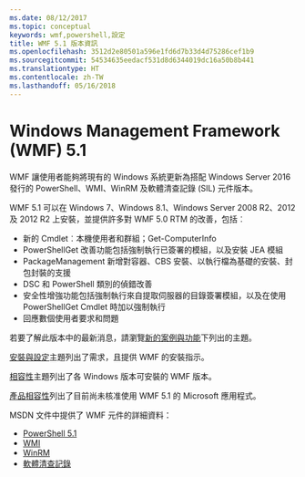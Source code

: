 ```yaml
---
ms.date: 08/12/2017
ms.topic: conceptual
keywords: wmf,powershell,設定
title: WMF 5.1 版本資訊
ms.openlocfilehash: 3512d2e80501a596e1fd6d7b33d4d75286cef1b9
ms.sourcegitcommit: 54534635eedacf531d8d6344019dc16a50b8b441
ms.translationtype: HT
ms.contentlocale: zh-TW
ms.lasthandoff: 05/16/2018
---
```

# <a name="windows-management-framework-wmf-51"></a>Windows Management Framework (WMF) 5.1 #

WMF 讓使用者能夠將現有的 Windows 系統更新為搭配 Windows Server 2016 發行的 PowerShell、WMI、WinRM 及軟體清查記錄 (SIL) 元件版本。

WMF 5.1 可以在 Windows 7、Windows 8.1、Windows Server 2008 R2、2012 及 2012 R2 上安裝，並提供許多對 WMF 5.0 RTM 的改善，包括︰

- 新的 Cmdlet︰本機使用者和群組；Get-ComputerInfo
- PowerShellGet 改善功能包括強制執行已簽署的模組，以及安裝 JEA 模組
- PackageManagement 新增對容器、CBS 安裝、以執行檔為基礎的安裝、封包封裝的支援
- DSC 和 PowerShell 類別的偵錯改善
- 安全性增強功能包括強制執行來自提取伺服器的目錄簽署模組，以及在使用 PowerShellGet Cmdlet 時加以強制執行
- 回應數個使用者要求和問題

若要了解此版本中的最新消息，請瀏覽[新的案例與功能](https://docs.microsoft.com/en-us/powershell/wmf/5.1/scenarios-features)下列出的主題。

[安裝與設定](https://docs.microsoft.com/en-us/powershell/wmf/5.1/install-configure)主題列出了需求，且提供 WMF 的安裝指示。

[相容性](https://docs.microsoft.com/en-us/powershell/wmf/5.1/compatibility)主題列出了各 Windows 版本可安裝的 WMF 版本。

[產品相容性](https://docs.microsoft.com/en-us/powershell/wmf/5.1/productincompat)列出了目前尚未核准使用 WMF 5.1 的 Microsoft 應用程式。

MSDN 文件中提供了 WMF 元件的詳細資料：

- [PowerShell 5.1](https://docs.microsoft.com/en-us/powershell/)
- [WMI](https://msdn.microsoft.com/en-us/library/jj152383(v=vs.85).aspx)
- [WinRM](https://msdn.microsoft.com/en-us/library/aa384426(v=vs.85).aspx)
- [軟體清查記錄](https://technet.microsoft.com/en-us/library/dn383584(v=ws.11).aspx)
